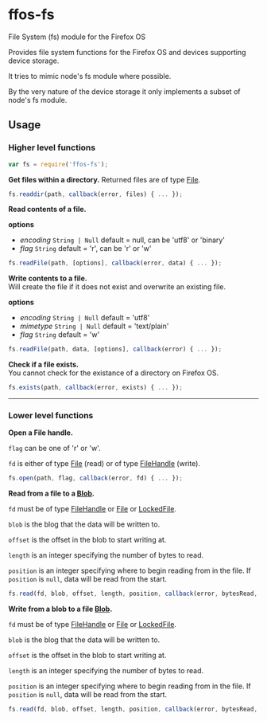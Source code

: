 ffos-fs
=======

File System (fs) module for the Firefox OS

Provides file system functions for the Firefox OS and devices supporting device storage.

It tries to mimic node's fs module where possible.

By the very nature of the device storage it only implements a subset of node's fs module.

Usage
-----

### Higher level functions

```javascript
var fs = require('ffos-fs');
```

**Get files within a directory.**
Returned files are of type [File](https://developer.mozilla.org/en-US/docs/Web/API/File).

```javascript
fs.readdir(path, callback(error, files) { ... });
```

**Read contents of a file.**

**options**

- _encoding_ ```String | Null``` default = null, can be 'utf8' or 'binary'
- _flag_ ```String``` default = 'r', can be 'r' or 'w'

```javascript
fs.readFile(path, [options], callback(error, data) { ... });
```

**Write contents to a file.**   
Will create the file if it does not exist and overwrite an existing file.

**options**

- _encoding_ ```String | Null``` default = 'utf8'
- _mimetype_ ```String | Null``` default = 'text/plain'
- _flag_ ```String``` default = 'w'

```javascript
fs.readFile(path, data, [options], callback(error) { ... });
```

**Check if a file exists.**   
You cannot check for the existance of a directory on Firefox OS.

```javascript
fs.exists(path, callback(error, exists) { ... });
```

----------------------------

### Lower level functions

**Open a File handle.**

```flag``` can be one of 'r' or 'w'.

```fd``` is either of type [File](https://developer.mozilla.org/en-US/docs/Web/API/File) (read)
or of type [FileHandle](https://developer.mozilla.org/en-US/docs/Web/API/FileHandle) (write).

```javascript
fs.open(path, flag, callback(error, fd) { ... });
```

**Read from a file to a [Blob](https://developer.mozilla.org/en-US/docs/Web/API/Blob).**

```fd``` must be of type [FileHandle](https://developer.mozilla.org/en-US/docs/Web/API/FileHandle) or [File](https://developer.mozilla.org/en-US/docs/Web/API/File) or [LockedFile](https://developer.mozilla.org/en-US/docs/Web/API/LockedFile.write).

```blob``` is the blog that the data will be written to.

```offset``` is the offset in the blob to start writing at.

```length``` is an integer specifying the number of bytes to read.

```position``` is an integer specifying where to begin reading from in the file.
If ```position``` is ```null```, data will be read from the start.

```javascript
fs.read(fd, blob, offset, length, position, callback(error, bytesRead, blob) { ... });
```

**Write from a blob to a file [Blob](https://developer.mozilla.org/en-US/docs/Web/API/Blob).**

```fd``` must be of type [FileHandle](https://developer.mozilla.org/en-US/docs/Web/API/FileHandle) or [File](https://developer.mozilla.org/en-US/docs/Web/API/File) or [LockedFile](https://developer.mozilla.org/en-US/docs/Web/API/LockedFile.write).

```blob``` is the blog that the data will be written to.

```offset``` is the offset in the blob to start writing at.

```length``` is an integer specifying the number of bytes to read.

```position``` is an integer specifying where to begin reading from in the file.
If ```position``` is ```null```, data will be read from the start.

```javascript
fs.read(fd, blob, offset, length, position, callback(error, bytesRead, blob) { ... });
```



